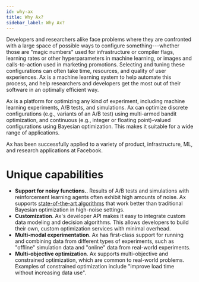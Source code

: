 ```yaml
---
id: why-ax
title: Why Ax?
sidebar_label: Why Ax?
---
```


Developers and researchers alike face problems where they are confronted with a large space of possible ways to configure something---whether those are "magic numbers" used for infrastructure or compiler flags, learning rates or other hyperparameters in machine learning, or images and calls-to-action used in marketing promotions.  Selecting and tuning these configurations can often take time, resources, and quality of user experiences.  Ax is a machine learning system to help automate this process, and help researchers and developers get the most out of their software in an optimally efficient way.

Ax is a platform for optimizing any kind of experiment, including machine learning experiments, A/B tests, and simulations.  Ax can optimize discrete configurations (e.g., variants of an A/B test) using multi-armed bandit optimization, and continuous (e.g., integer or floating point)-valued configurations using Bayesian optimization. This makes it suitable for a wide range of applications.

Ax has been successfully applied to a variety of product, infrastructure, ML, and research applications at Facebook.

# Unique capabilities
- **Support for noisy functions.**.  Results of A/B tests and simulations with reinforcement learning agents often exhibit high amounts of noise.  Ax supports [state-of-the-art algorithms](https://research.fb.com/efficient-tuning-of-online-systems-using-bayesian-optimization/) that work better than traditional Bayesian optimization in high-noise settings.
- **Customization**.  Ax's developer API makes it easy to integrate custom data modeling and decision algorithms. This allows developers to build their own, custom optimization services with minimal overhead.
- **Multi-modal experimentation**.  Ax has first-class support for running and combining data from different types of experiments, such as "offline" simulation data and "online" data from real-world experiments.
- **Multi-objective optimization**. Ax supports multi-objective and constrained optimization, which are common to real-world problems.  Examples of constrained optimization include "improve load time without increasing data use".
